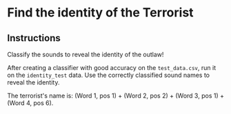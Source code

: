 # Find the identity of the Terrorist


## Instructions
Classify the sounds to reveal the identity of the outlaw!

After creating a classifier with good accuracy on the `test_data.csv`, run it on the `identity_test` data. Use the correctly classified sound names to reveal the identity.

The terrorist's name is: (Word 1, pos 1) + (Word 2, pos 2) + (Word 3, pos 1) + (Word 4, pos 6).
